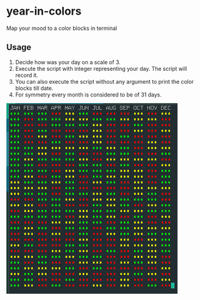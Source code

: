 # year-in-colors
Map your mood to a color blocks in terminal

## Usage
1. Decide how was your day on a scale of 3.
2. Execute the script with integer representing your day. The script will record it.
3. You can also execute the script without any argument to print the color blocks till date.
4. For symmetry every month is considered to be of 31 days.

![Screenshot](2018-12-29-234343_1920x1080_scrot.png)

